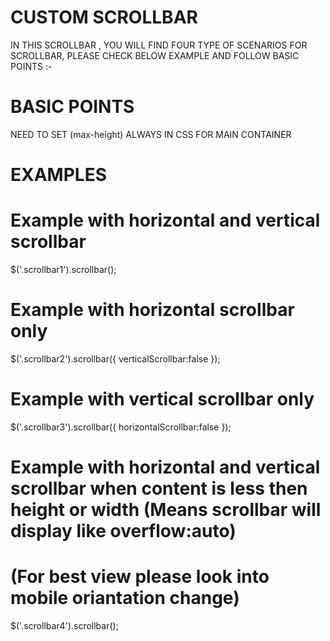 # CUSTOM SCROLLBAR 

IN THIS SCROLLBAR , YOU WILL FIND FOUR TYPE OF SCENARIOS FOR SCROLLBAR, PLEASE CHECK BELOW EXAMPLE AND FOLLOW BASIC POINTS :-


# BASIC POINTS

NEED TO SET (max-height) ALWAYS IN CSS FOR MAIN CONTAINER



# EXAMPLES

# Example with horizontal and vertical scrollbar
$('.scrollbar1').scrollbar(); 


# Example with horizontal scrollbar only
$('.scrollbar2').scrollbar({ 
    verticalScrollbar:false
});


# Example with vertical scrollbar only
$('.scrollbar3').scrollbar({
    horizontalScrollbar:false
});


# Example with horizontal and vertical scrollbar when content is less then height or width (Means scrollbar will display like overflow:auto)
# (For best view please look into mobile oriantation change)
$('.scrollbar4').scrollbar();

